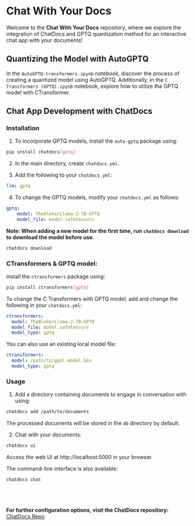 
# Chat With Your Docs

Welcome to the **Chat With Your Docs** repository, where we explore the integration of ChatDocs and GPTQ quantization method for an interactive chat app with your documents!

## Quantizing the Model with AutoGPTQ

In the `AutoGPTQ-transformers.ipynb` notebook, discover the process of creating a quantized model using AutoGPTQ. Additionally, in the `C Transformers (GPTQ).ipynb` notebook, explore how to utilize the GPTQ model with CTransformer.

## Chat App Development with ChatDocs

### Installation

1. To incorporate GPTQ models, install the `auto-gptq` package using:
```bash
pip install chatdocs[gptq]
```

2. In the main directory, create `chatdocs.yml`.

3. Add the following to your `chatdocs.yml`:
```yaml
llm: gptq
```

4. To change the GPTQ models, modify your `chatdocs.yml` as follows:
```yaml
gptq:
    model: TheBloke/Llama-2-7B-GPTQ
    model_file: model.safetensors
```
**Note: When adding a new model for the first time, run `chatdocs download` to download the model before use.**

```bash
chatdocs download
```
###  CTransformers & GPTQ model:

install the `ctransformers` package using:
```bash
pip install ctransformers[gptq]
```

To change the C Transformers with GPTQ model, add and change the following in your `chatdocs.yml`:
```yaml
ctransformers:
  model: TheBloke/Llama-2-7B-GPTQ
  model_file: model.safetensors
  model_type: gptq
```
You can also use an existing local model file:
```yaml
ctransformers:
  model: /path/to/ggml-model.bin
  model_type: gptq
```
### Usage

1. Add a directory containing documents to engage in conversation with using:
```bash
chatdocs add /path/to/documents
```

The processed documents will be stored in the `db` directory by default.

2. Chat with your documents:
```bash
chatdocs ui
```

Access the web UI at http://localhost:5000 in your browser.

The command-line interface is also available:
```bash
chatdocs chat
```


\
\
\
**For further configuration options, visit the ChatDocs repository:** [ChatDocs Repo](https://github.com/marella/chatdocs)


